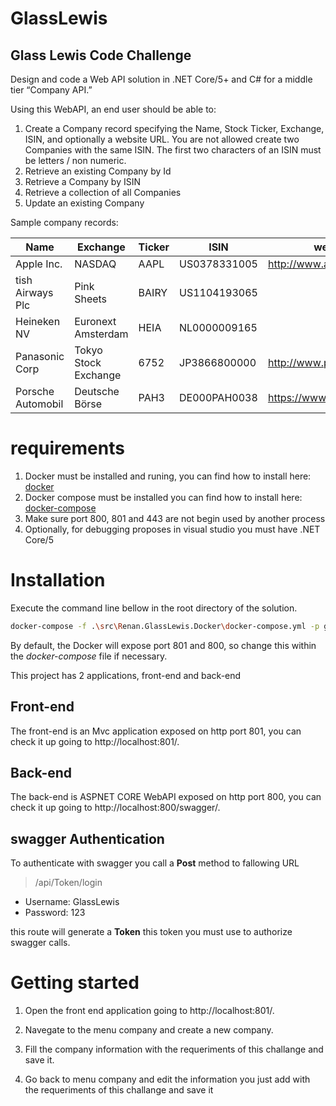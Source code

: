 # GlassLewis
## Glass Lewis Code Challenge

Design and code a Web API solution in .NET Core/5+ and C# for a middle tier “Company API.”
 
Using this WebAPI, an end user should be able to:
 
1.	Create a Company record specifying the Name, Stock Ticker, Exchange, ISIN, and optionally a website URL. You are not allowed create two Companies with the same ISIN. The first two characters of an ISIN must be letters / non numeric.
2.	Retrieve an existing Company by Id
3.	Retrieve a Company by ISIN
4.	Retrieve a collection of all Companies
5.	Update an existing Company
 
Sample company records:

| Name               | Exchange             | Ticker | ISIN         | website                    |
|--------------------|----------------------|--------|--------------|----------------------------|
| Apple Inc.         | NASDAQ               | AAPL   | US0378331005 | http://www.apple.com       |
| tish Airways Plc   | Pink Sheets          | BAIRY  | US1104193065 |                            |
| Heineken NV        | Euronext Amsterdam   | HEIA   | NL0000009165 |                            |
| Panasonic Corp     | Tokyo Stock Exchange | 6752   | JP3866800000 | http://www.panasonic.co.jp |
| Porsche Automobil  | Deutsche Börse       | PAH3   | DE000PAH0038 | https://www.porsche.com/   |



# requirements
1. Docker must be installed and runing, you can find how to install here: [docker](https://docs.docker.com/engine/install/)
2. Docker compose must be installed you can find how to install here: [docker-compose](https://docs.docker.com/engine/install/)
3. Make sure port 800, 801 and 443 are not begin used by another process
4. Optionally, for debugging proposes in visual studio you must have .NET Core/5

# Installation

Execute the command line bellow in the root directory of the solution.

```sh
docker-compose -f .\src\Renan.GlassLewis.Docker\docker-compose.yml -p glass up
```

By default, the Docker will expose port 801 and 800, so change this within the
_docker-compose_ file if necessary.

This project has 2 applications, front-end and back-end

## Front-end
The front-end is an Mvc application exposed on http port 801, you can check it up going to http://localhost:801/.

## Back-end
The back-end is ASPNET CORE WebAPI exposed on http port 800, you can check it up going to http://localhost:800/swagger/.


## swagger Authentication
To authenticate with swagger you call a **Post** method to fallowing URL 

> /api/Token/login

* Username: GlassLewis 
* Password: 123

this route will generate a **Token** this token you must use to authorize swagger calls.


# Getting started

1. Open the front end application going to http://localhost:801/.

2. Navegate to the menu company and create a new company. 

3. Fill the company information with the requeriments of this challange and save it. 

4. Go back to menu company and edit the information you just add with the requeriments of this challange and save it

